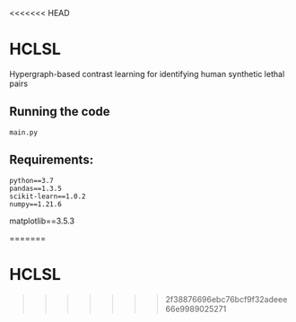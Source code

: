 <<<<<<< HEAD
# HCLSL

Hypergraph-based contrast learning for identifying human synthetic lethal pairs


## Running the code
	main.py

## Requirements:
	python==3.7
	pandas==1.3.5
	scikit-learn==1.0.2
	numpy==1.21.6
  matplotlib==3.5.3

=======
# HCLSL
>>>>>>> 2f38876696ebc76bcf9f32adeee66e9989025271
